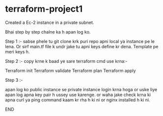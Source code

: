 # terraform-project1
Created a Ec-2 instance in a private subnet.

Bhai step by step chalne ka h apan log ko.

Step 1 :-
sabse phele tu git clone krk puri repo apni local ya instance pe le lena.
Or sirf main.tf file k undr jake tu apni keys define kr dena.
Template pe meri keys h.

Step 2 :-
copy krne k baad ye sare terraform cmd use krna:-

Terraform init
Terraform validate
Terraform plan
Terraform apply

Step 3 :-

apan log ko public instance se private instance login krna hoga or uske liye apan log apna key pair h ussey use karenge.
or waha jake check krna ki apna curl ya ping command kaam kr rha h ki ni or nginx installed h ki ni.

END
